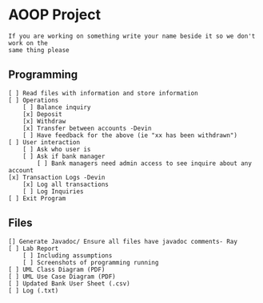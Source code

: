 # AOOP Project
    If you are working on something write your name beside it so we don't work on the
    same thing please

## Programming
    [ ] Read files with information and store information
    [ ] Operations
        [ ] Balance inquiry
        [x] Deposit
        [x] Withdraw
        [x] Transfer between accounts -Devin
        [ ] Have feedback for the above (ie "xx has been withdrawn")
    [ ] User interaction
        [ ] Ask who user is
        [ ] Ask if bank manager
            [ ] Bank managers need admin access to see inquire about any account
    [x] Transaction Logs -Devin
        [x] Log all transactions
        [ ] Log Inquiries
    [ ] Exit Program

## Files
    [] Generate Javadoc/ Ensure all files have javadoc comments- Ray
    [ ] Lab Report
        [ ] Including assumptions
        [ ] Screenshots of programming running
    [ ] UML Class Diagram (PDF)
    [ ] UML Use Case Diagram (PDF)
    [ ] Updated Bank User Sheet (.csv)  
    [ ] Log (.txt)
